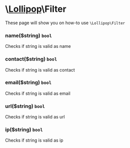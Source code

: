 # \\[Lollipop](http://github.com/4ldrich/lollipop-php)\Filter

These page will show you on how-to use ```\Lollipop\Filter``` 

### name(\$string) ```bool```
Checks if string is valid as name

### contact(\$string) ```bool```
Checks if string is valid as contact

### email(\$string) ```bool```
Checks if string is valid as email

### url(\$string) ```bool```
Checks if string is valid as url

### ip(\$string) ```bool```
Checks if string is valid as ip
